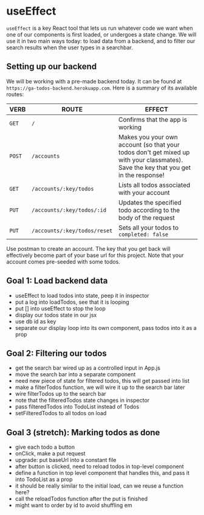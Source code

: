 # useEffect
`useEffect` is a key React tool that lets us run whatever code we want when one of our components is first loaded, or undergoes a state change. We will use it in two main ways today: to load data from a backend, and to filter our search results when the user types in a searchbar.

## Setting up our backend
We will be working with a pre-made backend today. It can be found at `https://ga-todos-backend.herokuapp.com`. Here is a summary of its available routes:

|VERB|ROUTE|EFFECT|
|----|-----|------|
|`GET` | `/` | Confirms that the app is working  |
|`POST`|`/accounts` | Makes you your own account (so that your todos don't get mixed up with your classmates). Save the key that you get in the response!   |
|`GET`| `/accounts/:key/todos`  | Lists all todos associated with your account |
|`PUT`| `/accounts/:key/todos/:id`  | Updates the specified todo according to the body of the request   |
|`PUT`| `/accounts/:key/todos/reset`  | Sets all your todos to `completed: false`  |

Use postman to create an account. The key that you get back will effectively become part of your base url for this project. Note that your account comes pre-seeded with some todos.

## Goal 1: Load backend data
- useEffect to load todos into state, peep it in inspector
- put a log into loadTodos, see that it is looping
- put [] into useEffect to stop the loop
- display our todos state in our jsx
- use db id as key
- separate our display loop into its own component, pass todos into it as a prop

## Goal 2: Filtering our todos
- get the search bar wired up as a controlled input in App.js
- move the search bar into a separate component
- need new piece of state for filtered todos, this will get passed into list
- make a filterTodos function, we will wire it up to the search bar later
- wire filterTodos up to the search bar
- note that the filteredTodos state changes in inspector
- pass filteredTodos into TodoList instead of Todos
- setFilteredTodos to all todos on load

## Goal 3 (stretch): Marking todos as done
- give each todo a button
- onClick, make a put request
- upgrade: put baseUrl into a constant file
- after button is clicked, need to reload todos in top-level component
- define a function in top level component that handles this, and pass it into TodoList as a prop
- it should be really similar to the initial load, can we reuse a function here?
- call the reloadTodos function after the put is finished
- might want to order by id to avoid shuffling em
